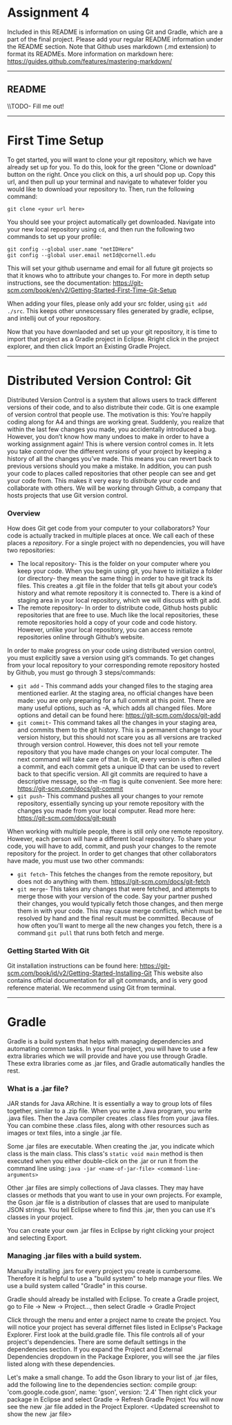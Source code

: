 # Assignment 4

Included in this README is information on using Git and Gradle, which are a part of the final project. Please add your regular README information under the README section. Note that Github uses markdown (.md extension) to format its READMEs. More information on markdown here: https://guides.github.com/features/mastering-markdown/

---
## README
\\\\TODO- Fill me out!

---

First Time Setup
================
To get started, you will want to clone your git repository, which we have already set up for you. To do this, look for the green "Clone or download" button on the right. Once you click on this, a url should pop up. Copy this url, and then pull up your terminal and navigate to whatever folder you would like to download your repository to. Then, run the following command:

```
git clone <your url here>
```

You should see your project automatically get downloaded. Navigate into your new local repository using `cd`, and then run the following two commands to set up your profile:

```
git config --global user.name "netIDHere"
git config --global user.email netId@cornell.edu
```

This will set your github username and email for all future git projects so that it knows who to attribute your changes to. For more in depth setup instructions, see the documentation: https://git-scm.com/book/en/v2/Getting-Started-First-Time-Git-Setup


When adding your files, please only add your src folder, using `git add ./src`. This keeps other unnescessary files generated by gradle, eclipse, and intellij out of your repository.

Now that you have downlaoded and set up your git repository, it is time to import that project as a Gradle project in Eclipse.
Rright click in the project explorer, and then click Import an Existing Gradle Project.

---

# Distributed Version Control: Git

Distributed Version Control is a system that allows users to track different versions of their code, and to also distribute their code. Git is one example of version control that people use. The motivation is this: You’re happily coding along for A4 and things are working great. Suddenly, you realize that within the last few changes you made, you accidentally introduced a bug. However, you don’t know how many undoes to make in order to have a working assignment again! This is where version control comes in. It lets you take *control* over the different *versions* of your project by keeping a history of all the changes you’ve made. This means you can revert back to previous versions should you make a mistake. In addition, you can push your code to places called repositories that other people can see and get your code from. This makes it very easy to *distribute* your code and collaborate with others. We will be working through Github, a company that hosts projects that use Git version control.

### Overview

How does Git get code from your computer to your collaborators? Your code is actually tracked in multiple places at once. We call each of these places a *repository*. For a single project with no dependencies, you will have two repositories:

* The local repository- This is the folder on your computer where you keep your code. When you begin using git, you have to initialize a folder (or directory- they mean the same thing) in order to have git track its files. This creates a .git file in the folder that tells git about your code’s history and what remote repository it is connected to.
There is a kind of staging area in your local repository, which we will discuss with git add.
* The remote repository- In order to distribute code, Github hosts public repositories that are free to use. Much like the local repositories, these remote repositories hold a copy of your code and code history. However, unlike your local repository, you can access remote repositories online through Github’s website.

In order to make progress on your code using distributed version control, you must explicitly save a version using git’s commands. To get changes from your local repository to your corresponding remote repository hosted by Github, you must go through 3 steps/commands:
* `git add` <File1> <File2> <etc>- This command adds your changed files to the staging area mentioned earlier. At the staging area, no official changes have been made: you are only preparing for a full commit at this point. There are many useful options, such as -A, which adds all changed files. More options and detail can be found here: https://git-scm.com/docs/git-add
* `git commit`- This command takes all the changes in your staging area, and commits them to the git history. This is a permanent change to your version history, but this should not scare you as all versions are tracked through version control. However, this does not tell your remote repository that you have made changes on your local computer. The next command will take care of that. In Git, every version is often called a commit, and each commit gets a unique ID that can be used to revert back to that specific version. All git commits are required to have a descriptive message, so the -m <message> flag is quite convenient. See more here: https://git-scm.com/docs/git-commit
* `git push`- This command pushes all your changes to your remote repository, essentially syncing up your remote repository with the changes you made from your local computer. Read more here: https://git-scm.com/docs/git-push

When working with multiple people, there is still only one remote repository. However, each person will have a different local repository. To share your code, you will have to add, commit, and push your changes to the remote repository for the project. In order to get changes that other collaborators have made, you must use two other commands:
* `git fetch`- This fetches the changes from the remote repository, but does not do anything with them. https://git-scm.com/docs/git-fetch
* `git merge`- This takes any changes that were fetched, and attempts to merge those with your version of the code. Say your partner pushed their changes, you would typically fetch those changes, and then merge them in with your code. This may cause merge conflicts, which must be resolved by hand and the final result must be committed.
Because of how often you'll want to merge all the new changes you fetch, there is a command `git pull` that runs both fetch and merge.


### Getting Started With Git

Git installation instructions can be found here: https://git-scm.com/book/id/v2/Getting-Started-Installing-Git
This website also contains official documentation for all git commands, and is very good reference material.
We recommend using Git from terminal.

---
# Gradle

Gradle is a build system that helps with managing dependencies and automating common tasks. In your final project, you will have to use a few extra libraries which we will provide and have you use through Gradle. These extra libraries come as .jar files, and Gradle automatically handles the rest.

### What is a .jar file?

JAR stands for Java ARchine.
It is essentially a way to group lots of files together, similar to a .zip file.
When you write a Java program, you write .java files.
Then the Java compiler creates .class files from your .java files.
You can combine these .class files, along with other resources such as images or text files, into a single .jar file.

Some .jar files are executable.
When creating the .jar, you indicate which class is the main class.
<screenshot of creating executable jar in eclipse>
This class's `static void main` method is then executed when you either double-click on the .jar or run it from the command line using:
```java -jar <name-of-jar-file> <command-line-arguments>```
<screenshot of command line running a jar file>

Other .jar files are simply collections of Java classes.
They may have classes or methods that you want to use in your own projects.
For example, the Gson .jar file is a distribution of classes that are used to manipulate JSON strings.
You tell Eclipse where to find this .jar, then you can use it's classes in your project.
<screenshot example of using gson>

You can create your own .jar files in Eclipse by right clicking your project and selecting Export.


### Managing .jar files with a build system.

Manually installing .jars for every project you create is cumbersome.
Therefore it is helpful to use a "build system" to help manage your files.
We use a build system called "Gradle" in this course.

Gradle should already be installed with Eclipse.
To create a Gradle project, go to File -> New -> Project..., then select Gradle -> Gradle Project
<Include screenshot>

Click through the menu and enter a project name to create the project.
You will notice your project has several differnet files listed in Eclipse's Package Explorer.
First look at the build.gradle file.
This file controls all of your project's dependencies.
There are some default settings in the dependencies section.
If you expand the Project and External Dependencies dropdown in the Package Explorer, you will see the .jar files listed along with these dependencies.
<Include screenshot of dependencies and list of jar files>

Let's make a small change.
To add the Gson library to your list of .jar files, add the following line to the dependencies section:
compile group: 'com.google.code.gson', name: 'gson', version: '2.4'
Then right click your package in Eclipse and select Gradle -> Refresh Gradle Project
You will now see the new .jar file added in the Project Explorer.
<Updated screenshot to show the new .jar file>


